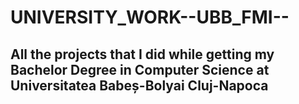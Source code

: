 # UNIVERSITY_WORK--UBB_FMI--
All the projects that I did while getting my Bachelor Degree in Computer Science at Universitatea Babeș-Bolyai Cluj-Napoca
-
